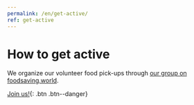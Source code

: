 ```yaml
---
permalink: /en/get-active/
ref: get-active
---
```


# How to get active

We organize our volunteer food pick-ups through [our group on foodsaving.world](https://foodsaving.world/#!/group-info/11).

[Join us!](https://foodsaving.world/#!/group-info/11){: .btn .btn--danger}
